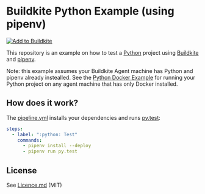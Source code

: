 # Buildkite Python Example (using pipenv)

[![Add to Buildkite](https://buildkite.com/button.svg)](https://buildkite.com/new)

This repository is an example on how to test a [Python](https://python.org) project using [Buildkite](https://buildkite.com/) and [pipenv](https://github.com/kennethreitz/pipenv).

Note: this example assumes your Buildkite Agent machine has Python and pipenv already instealled. See the [Python Docker Example](https://github.com/buildkite/python-docker-example) for running your Python project on any agent machine that has only Docker installed.

## How does it work?

The [pipeline.yml](.buildkite/pipeline.yml) installs your dependencies and runs [py.test](https://github.com/pytest-dev/pytest):

```yml
steps:
  - label: ":python: Test"
    commands:
      - pipenv install --deploy
      - pipenv run py.test
```

## License

See [Licence.md](Licence.md) (MIT)